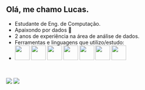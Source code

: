 ## Olá, me chamo Lucas.
- Estudante de Eng. de Computação. 
- Apaixondo por dados :floppy_disk:
- 2 anos de experiência na área de análise de dados.
- Ferramentas e linguagens que utilizo/estudo:
- <img src="https://cdn.jsdelivr.net/gh/devicons/devicon/icons/r/r-original.svg" height="40" width="40"/> <img src="https://cdn.jsdelivr.net/gh/devicons/devicon/icons/python/python-original.svg" height="40" width="40"/> <img src="https://cdn.jsdelivr.net/gh/devicons/devicon/icons/sqlite/sqlite-original.svg" height="40" width="40"/> <img src="https://cdn.jsdelivr.net/gh/devicons/devicon/icons/postgresql/postgresql-original.svg" height="40" width="40"/> <img src="https://cdn.jsdelivr.net/gh/devicons/devicon/icons/ruby/ruby-original.svg" height="40" width="40"/> <img src= "https://cdn.jsdelivr.net/gh/devicons/devicon/icons/rails/rails-original-wordmark.svg" height="40" width="40"/> <img src= "https://cdn.jsdelivr.net/gh/devicons/devicon/icons/c/c-original.svg" height="40" width="40"/>
##

<br>
<a href="https://www.linkedin.com/in/lucascmenezes/" alt="linkedin" target="_blank"><img src="https://img.shields.io/badge/LinkedIn-%230077B5.svg?&style=flat-square&logo=linkedin&logoColor=white"></a> <a href="mailto:lucascmenezes00@gmail.com" alt="gmail" target="_blank"><img src="https://img.shields.io/badge/-Gmail-FF0000?style=flat-square&labelColor=FF0000&logo=gmail&logoColor=white&link=mailto:lucascmenezes00@gmail.com>"/></a>
<!--
**Lucas-lcm/lucas-lcm** is a ✨ _special_ ✨ repository because its `README.md` (this file) appears on your GitHub profile.

Here are some ideas to get you started:

- 🔭 I’m currently working on ...
- 🌱 I’m currently learning ...
- 👯 I’m looking to collaborate on ...
- 🤔 I’m looking for help with ...
- 💬 Ask me about ...
- 📫 How to reach me: ...
- 😄 Pronouns: ...
- ⚡ Fun fact: ...
-->
